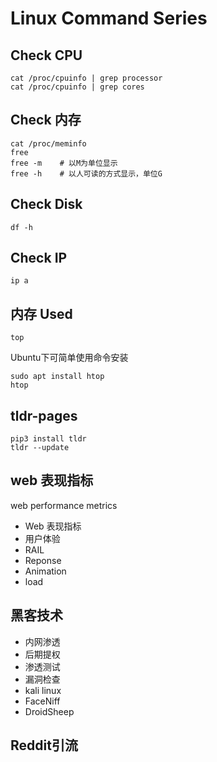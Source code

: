 # Linux Command Series
## Check CPU
```
cat /proc/cpuinfo | grep processor
cat /proc/cpuinfo | grep cores
```
## Check 内存
```
cat /proc/meminfo
free
free -m    # 以M为单位显示
free -h    # 以人可读的方式显示，单位G
```
## Check Disk
```
df -h
```
## Check IP
```
ip a
```
## 内存 Used
```
top
```
Ubuntu下可简单使用命令安装
```
sudo apt install htop
htop
```
## tldr-pages
```
pip3 install tldr
tldr --update
```
## web 表现指标
web performance metrics
- Web 表现指标
- 用户体验
- RAIL
- Reponse
- Animation
- load
## 黑客技术
- 内网渗透
- 后期提权
- 渗透测试
- 漏洞检查
- kali linux
- FaceNiff
- DroidSheep
## Reddit引流
